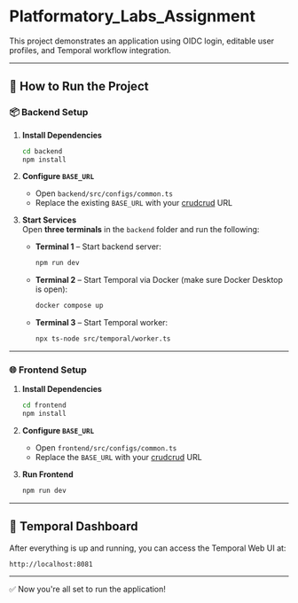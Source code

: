 # Platformatory_Labs_Assignment

This project demonstrates an application using OIDC login, editable user profiles, and Temporal workflow integration.

---

## 🚀 How to Run the Project

### 📦 Backend Setup

1. **Install Dependencies**
   ```bash
   cd backend
   npm install
   ```

2. **Configure `BASE_URL`**
   - Open `backend/src/configs/common.ts`
   - Replace the existing `BASE_URL` with your [crudcrud](https://crudcrud.com/) URL

3. **Start Services**  
   Open **three terminals** in the `backend` folder and run the following:

   - **Terminal 1** – Start backend server:
     ```bash
     npm run dev
     ```

   - **Terminal 2** – Start Temporal via Docker (make sure Docker Desktop is open):
     ```bash
     docker compose up
     ```

   - **Terminal 3** – Start Temporal worker:
     ```bash
     npx ts-node src/temporal/worker.ts
     ```

---

### 🌐 Frontend Setup

1. **Install Dependencies**
   ```bash
   cd frontend
   npm install
   ```

2. **Configure `BASE_URL`**
   - Open `frontend/src/configs/common.ts`
   - Replace the `BASE_URL` with your [crudcrud](https://crudcrud.com/) URL

3. **Run Frontend**
   ```bash
   npm run dev
   ```

---

## 🧪 Temporal Dashboard

After everything is up and running, you can access the Temporal Web UI at:

```
http://localhost:8081
```

---

✅ Now you're all set to run the application!
